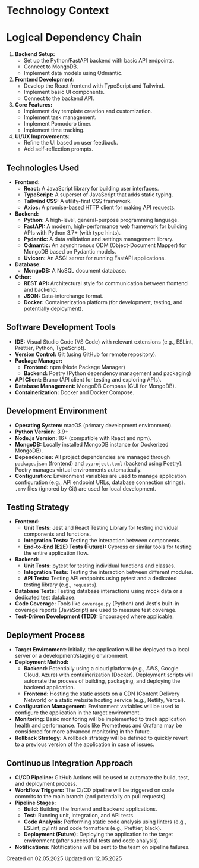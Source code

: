 # Technology Context

# Logical Dependency Chain

1.  **Backend Setup:**
    -   Set up the Python/FastAPI backend with basic API endpoints.
    -   Connect to MongoDB.
    -   Implement data models using Odmantic.
2.  **Frontend Development:**
    -   Develop the React frontend with TypeScript and Tailwind.
    -   Implement basic UI components.
    -   Connect to the backend API.
3.  **Core Features:**
    -   Implement day template creation and customization.
    -   Implement task management.
    -   Implement Pomodoro timer.
    -   Implement time tracking.
4.  **UI/UX Improvements:**
    -   Refine the UI based on user feedback.
    -   Add self-reflection prompts.

## Technologies Used

*   **Frontend:**
    *   **React:** A JavaScript library for building user interfaces.
    *   **TypeScript:** A superset of JavaScript that adds static typing.
    *   **Tailwind CSS:** A utility-first CSS framework.
    *   **Axios:** A promise-based HTTP client for making API requests.
*   **Backend:**
    *   **Python:** A high-level, general-purpose programming language.
    *   **FastAPI:** A modern, high-performance web framework for building APIs with Python 3.7+ (with type hints).
    *   **Pydantic:** A data validation and settings management library.
    *   **Odmantic:** An asynchronous ODM (Object-Document Mapper) for MongoDB based on Pydantic models.
    *   **Uvicorn:** An ASGI server for running FastAPI applications.
*   **Database:**
    *   **MongoDB:** A NoSQL document database.
*   **Other:**
    *   **REST API:** Architectural style for communication between frontend and backend.
    *   **JSON:** Data-interchange format.
    *   **Docker:** Containerization platform (for development, testing, and potentially deployment).

## Software Development Tools

*   **IDE:** Visual Studio Code (VS Code) with relevant extensions (e.g., ESLint, Prettier, Python, TypeScript).
*   **Version Control:** Git (using GitHub for remote repository).
*   **Package Manager:**
    *   **Frontend:** npm (Node Package Manager)
    *   **Backend:** Poetry (Python dependency management and packaging)
*   **API Client:** Bruno (API client for testing and exploring APIs).
*   **Database Management:** MongoDB Compass (GUI for MongoDB).
*   **Containerization:** Docker and Docker Compose.

## Development Environment

*   **Operating System:** macOS (primary development environment).
*   **Python Version:** 3.9+
*   **Node.js Version:** 16+ (compatible with React and npm).
*   **MongoDB:** Locally installed MongoDB instance (or Dockerized MongoDB).
*   **Dependencies:** All project dependencies are managed through `package.json` (frontend) and `pyproject.toml` (backend using Poetry). Poetry manages virtual environments automatically.
*   **Configuration:** Environment variables are used to manage application configuration (e.g., API endpoint URLs, database connection strings). `.env` files (ignored by Git) are used for local development.

## Testing Strategy

*   **Frontend:**
    *   **Unit Tests:** Jest and React Testing Library for testing individual components and functions.
    *   **Integration Tests:** Testing the interaction between components.
    *   **End-to-End (E2E) Tests (Future):** Cypress or similar tools for testing the entire application flow.
*   **Backend:**
    *   **Unit Tests:** pytest for testing individual functions and classes.
    *   **Integration Tests:** Testing the interaction between different modules.
    *   **API Tests:** Testing API endpoints using pytest and a dedicated testing library (e.g., `requests`).
*   **Database Tests:** Testing database interactions using mock data or a dedicated test database.
*   **Code Coverage:** Tools like `coverage.py` (Python) and Jest's built-in coverage reports (JavaScript) are used to measure test coverage.
*   **Test-Driven Development (TDD):** Encouraged where applicable.

## Deployment Process

*   **Target Environment:** Initially, the application will be deployed to a local server or a development/staging environment.
*   **Deployment Method:**
    *   **Backend:** Potentially using a cloud platform (e.g., AWS, Google Cloud, Azure) with containerization (Docker). Deployment scripts will automate the process of building, packaging, and deploying the backend application.
    *   **Frontend:** Hosting the static assets on a CDN (Content Delivery Network) or a static website hosting service (e.g., Netlify, Vercel).
*   **Configuration Management:** Environment variables will be used to configure the application in the target environment.
*   **Monitoring:** Basic monitoring will be implemented to track application health and performance. Tools like Prometheus and Grafana may be considered for more advanced monitoring in the future.
*   **Rollback Strategy:** A rollback strategy will be defined to quickly revert to a previous version of the application in case of issues.

## Continuous Integration Approach

*   **CI/CD Pipeline:** GitHub Actions will be used to automate the build, test, and deployment process.
*   **Workflow Triggers:** The CI/CD pipeline will be triggered on code commits to the main branch (and potentially on pull requests).
*   **Pipeline Stages:**
    *   **Build:** Building the frontend and backend applications.
    *   **Test:** Running unit, integration, and API tests.
    *   **Code Analysis:** Performing static code analysis using linters (e.g., ESLint, pylint) and code formatters (e.g., Prettier, black).
    *   **Deployment (Future):** Deploying the application to the target environment (after successful tests and code analysis).
*   **Notifications:** Notifications will be sent to the team on pipeline failures.

Created on 02.05.2025
Updated on 12.05.2025
